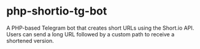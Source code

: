 # php-shortio-tg-bot
A PHP-based Telegram bot that creates short URLs using the Short.io API. Users can send a long URL followed by a custom path to receive a shortened version.
